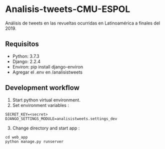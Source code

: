 # Analisis-tweets-CMU-ESPOL
Análisis de tweets en las revueltas ocurridas en Latinoamérica a finales del 2019.

## Requisitos
* Python: 3.7.3
* Django: 2.2.4
* Environ: pip install django-environ
* Agregar el .env en /analisistweets

## Development workflow
1. Start python virtual environment.
2. Set environment variables :
```
SECRET_KEY=<secret>
DJANGO_SETTINGS_MODULE=analisistweets.settings_dev
```
3. Change directory and start app :
```
cd web_app
python manage.py runserver
```
